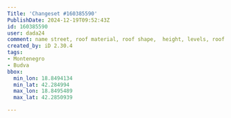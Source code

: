 ```yaml
---
Title: 'Changeset #160385590'
PublishDate: 2024-12-19T09:52:43Z
id: 160385590
user: dada24
comment: name street, roof material, roof shape,  height, levels, roof colour
created_by: iD 2.30.4
tags:
- Montenegro
- Budva
bbox:
  min_lon: 18.8494134
  min_lat: 42.284994
  max_lon: 18.8495489
  max_lat: 42.2850939

---
```

